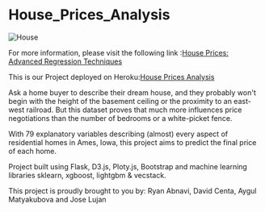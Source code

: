 # House_Prices_Analysis

![House](https://storage.googleapis.com/kaggle-competitions/kaggle/5407/media/housesbanner.png)

<p>For more information, please visit the following link :<a href="https://www.kaggle.com/c/house-prices-advanced-regression-techniques" target="_blank">House Prices: Advanced Regression Techniques</a></p>

<p>This is our Project deployed on Heroku:<a href="https://house-prices-analysis.herokuapp.com/"target="_blank">House Prices Analysis</a></p>

Ask a home buyer to describe their dream house, and they probably won't begin with the height of the basement ceiling or the proximity to an east-west railroad. But this dataset proves that much more influences price negotiations than the number of bedrooms or a white-picket fence.

With 79 explanatory variables describing (almost) every aspect of residential homes in Ames, Iowa, this project aims to predict the final price of each home.

Project built using Flask, D3.js, Ploty.js, Bootstrap and machine learning libraries sklearn, xgboost, lightgbm & vecstack.

This project is proudly brought to you by: Ryan Abnavi, David Centa, Aygul Matyakubova and Jose Lujan